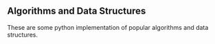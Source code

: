 ## Algorithms and Data Structures

These are some python implementation of popular algorithms and data
structures.

